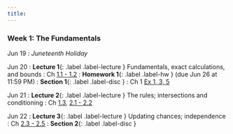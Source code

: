 ```yaml
---
title: 
---
```


### Week 1: The Fundamentals

Jun 19
: *Juneteenth Holiday*

Jun 20
: **Lecture 1**{: .label .label-lecture } Fundamentals, exact calculations, and bounds 
    : Ch [1.1 - 1.2](http://stat88.org/textbook/content/Chapter_01/00_The_Basics.html)
: **Homework 1**{: .label .label-hw } (due Jun 26 at 11:59 PM)
: **Section 1**{: .label .label-disc } 
    : Ch 1 [Ex 1, 3, 5](http://stat88.org/textbook/content/Chapter_01/04_Exercises.html)

Jun 21
: **Lecture 2**{: .label .label-lecture } The rules; intersections and conditioning 
    : Ch [1.3](http://stat88.org/textbook/content/Chapter_01/03_Fundamental_Rules.html), [2.1 - 2.2](http://stat88.org/textbook/content/Chapter_02/00_Intersections_and_Conditioning.html)


Jun 22
: **Lecture 3**{: .label .label-lecture } Updating chances; independence 
    : Ch [2.3 - 2.5](http://stat88.org/textbook/content/Chapter_02/03_Bayes_Rule.html)
: **Section 2**{: .label .label-disc }
